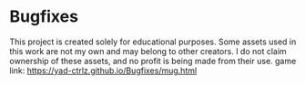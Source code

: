 # Bugfixes
This project is created solely for educational purposes. Some assets used in this work are not my own and may belong to other creators. 
I do not claim ownership of these assets, and no profit is being made from their use. game link: https://yad-ctrlz.github.io/Bugfixes/mug.html

